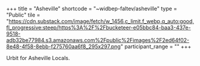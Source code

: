 +++
title = "Asheville"
shortcode = "~widbep-faltev/asheville"
type = "Public"
tile = "https://cdn.substack.com/image/fetch/w_1456,c_limit,f_webp,q_auto:good,fl_progressive:steep/https%3A%2F%2Fbucketeer-e05bbc84-baa3-437e-9518-adb32be77984.s3.amazonaws.com%2Fpublic%2Fimages%2F2ed64f02-8e48-4f58-8ebb-f275760aa6f8_295x297.png"
participant_range = ""
+++

Urbit for Asheville Locals.
